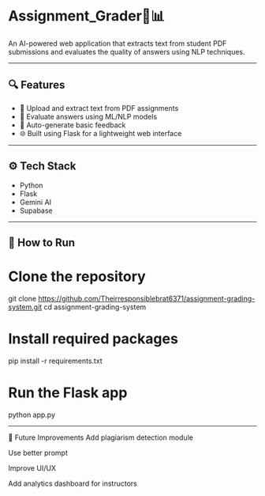 # Assignment_Grader📝📊

An AI-powered web application that extracts text from student PDF submissions and evaluates the quality of answers using NLP techniques.

---

## 🔍 Features

- 📄 Upload and extract text from PDF assignments  
- 🤖 Evaluate answers using ML/NLP models  
- 📝 Auto-generate basic feedback  
- 🌐 Built using Flask for a lightweight web interface

---

## ⚙️ Tech Stack

- Python  
- Flask  
- Gemini AI
- Supabase


---

## 🚀 How to Run

# Clone the repository
git clone https://github.com/Theirresponsiblebrat6371/assignment-grading-system.git
cd assignment-grading-system

# Install required packages
pip install -r requirements.txt

# Run the Flask app
python app.py

---

🧠 Future Improvements
Add plagiarism detection module

Use better prompt

Improve UI/UX

Add analytics dashboard for instructors
